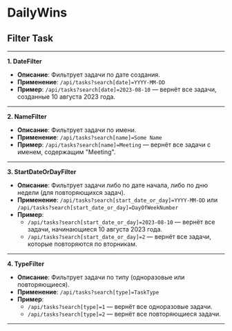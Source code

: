 # DailyWins

## Filter Task

---

**1. DateFilter**

- **Описание**: Фильтрует задачи по дате создания.
- **Применение**: `/api/tasks?search[date]=YYYY-MM-DD`
- **Пример**: `/api/tasks?search[date]=2023-08-10` — вернёт все задачи, созданные 10 августа 2023 года.

---

**2. NameFilter**

- **Описание**: Фильтрует задачи по имени.
- **Применение**: `/api/tasks?search[name]=Some Name`
- **Пример**: `/api/tasks?search[name]=Meeting` — вернёт все задачи с именем, содержащим "Meeting".

---

**3. StartDateOrDayFilter**

- **Описание**: Фильтрует задачи либо по дате начала, либо по дню недели (для повторяющихся задач).
- **Применение**: `/api/tasks?search[start_date_or_day]=YYYY-MM-DD` или `/api/tasks?search[start_date_or_day]=DayOfWeekNumber`
- **Пример**:
    - `/api/tasks?search[start_date_or_day]=2023-08-10` — вернёт все задачи, начинающиеся 10 августа 2023 года.
    - `/api/tasks?search[start_date_or_day]=2` — вернёт все задачи, которые повторяются по вторникам.

---

**4. TypeFilter**

- **Описание**: Фильтрует задачи по типу (одноразовые или повторяющиеся).
- **Применение**: `/api/tasks?search[type]=TaskType`
- **Пример**:
    - `/api/tasks?search[type]=1` — вернёт все одноразовые задачи.
    - `/api/tasks?search[type]=2` — вернёт все повторяющиеся задачи.

---
